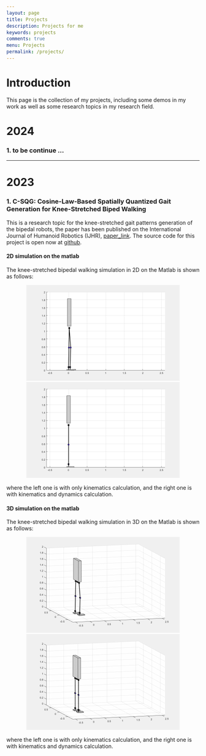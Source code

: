 ```yaml
---
layout: page
title: Projects
description: Projects for me
keywords: projects
comments: true
menu: Projects
permalink: /projects/
---
```

# Introduction

This page is the collection of my projects, including some demos in my work as well as some research topics in my research field.

# 2024

### 1. to be continue …



---

# 2023

### 1. C-SQG: Cosine-Law-Based Spatially Quantized Gait Generation for Knee-Stretched Biped Walking

This is a research topic for the knee-stretched gait patterns generation of the bipedal robots, the paper has been published on the International Journal of Humanoid Robotics (IJHR),  [paper_link](https://www.worldscientific.com/doi/abs/10.1142/S0219843623500329).  The source code for this project is open now at [github]().

#### 2D simulation on the matlab

The knee-stretched bipedal walking simulation in 2D on the Matlab is shown as follows: 

<center>
    <img src="/images/projects/CSQG/CSQG_matlab_simulation_kinematics_2D.gif" alt="picture not found" style="zoom:50%;" />
    <img src="/images/projects/CSQG/CSQG_matlab_simulation_dynamics_2D.gif" alt="picture not found" style="zoom:50%;" />
    <br>
</center>

where the left one is with only kinematics calculation, and the right one is with kinematics and dynamics calculation.

#### 3D simulation on the matlab

The knee-stretched bipedal walking simulation in 3D on the Matlab is shown as follows: 

<center>
    <img src="/images/projects/CSQG/CSQG_matlab_simulation_kinematics_3D.gif" alt="picture not found" style="zoom:50%;" />
    <img src="/images/projects/CSQG/CSQG_matlab_simulation_dynamics_3D.gif" alt="picture not found" style="zoom:50%;" />
    <br>
</center>

where the left one is with only kinematics calculation, and the right one is with kinematics and dynamics calculation.
